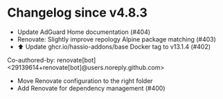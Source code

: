 # Changelog since v4.8.3
- Update AdGuard Home documentation (#404) 
- Renovate: Slightly improve repology Alpine package matching (#403) 
- ⬆️ Update ghcr.io/hassio-addons/base Docker tag to v13.1.4 (#402)

Co-authored-by: renovate[bot] <29139614+renovate[bot]@users.noreply.github.com> 
- Move Renovate configuration to the right folder 
- Add Renovate for dependency management (#400) 

